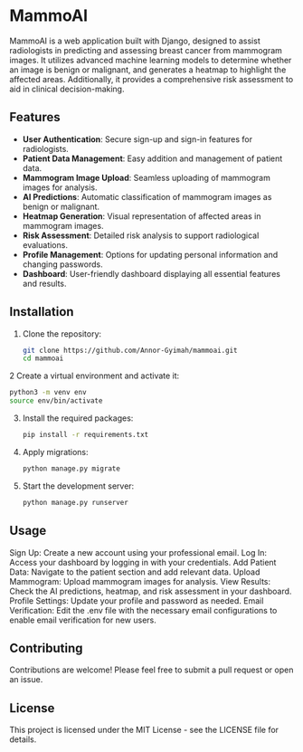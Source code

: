 # MammoAI

MammoAI is a web application built with Django, designed to assist radiologists in predicting and assessing breast cancer from mammogram images. It utilizes advanced machine learning models to determine whether an image is benign or malignant, and generates a heatmap to highlight the affected areas. Additionally, it provides a comprehensive risk assessment to aid in clinical decision-making.

## Features

- **User Authentication**: Secure sign-up and sign-in features for radiologists.
- **Patient Data Management**: Easy addition and management of patient data.
- **Mammogram Image Upload**: Seamless uploading of mammogram images for analysis.
- **AI Predictions**: Automatic classification of mammogram images as benign or malignant.
- **Heatmap Generation**: Visual representation of affected areas in mammogram images.
- **Risk Assessment**: Detailed risk analysis to support radiological evaluations.
- **Profile Management**: Options for updating personal information and changing passwords.
- **Dashboard**: User-friendly dashboard displaying all essential features and results.

## Installation

1. Clone the repository:
   ```bash
   git clone https://github.com/Annor-Gyimah/mammoai.git
   cd mammoai
   ```
2 Create a virtual environment and activate it:
  ```bash
  python3 -m venv env
  source env/bin/activate
  ```
3. Install the required packages:
   ```bash
   pip install -r requirements.txt
   ```
4. Apply migrations:
   ```bash
   python manage.py migrate
   ```
   
5. Start the development server:
   ```bash
   python manage.py runserver
   ```
## Usage
Sign Up: Create a new account using your professional email.
Log In: Access your dashboard by logging in with your credentials.
Add Patient Data: Navigate to the patient section and add relevant data.
Upload Mammogram: Upload mammogram images for analysis.
View Results: Check the AI predictions, heatmap, and risk assessment in your dashboard.
Profile Settings: Update your profile and password as needed.
Email Verification: Edit the .env file with the necessary email configurations to enable email verification for new users.

## Contributing
Contributions are welcome! Please feel free to submit a pull request or open an issue.

## License
This project is licensed under the MIT License - see the LICENSE file for details.

